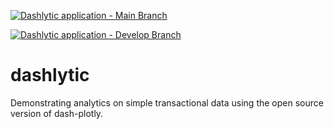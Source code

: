 [![Dashlytic application - Main Branch](https://github.com/bfc782/dashlytic/actions/workflows/run_tests.yml/badge.svg?branch=main)](https://github.com/bfc782/dashlytic/actions/workflows/run_tests.yml)

[![Dashlytic application - Develop Branch](https://github.com/bfc782/dashlytic/actions/workflows/run_tests.yml/badge.svg?branch=develop)](https://github.com/bfc782/dashlytic/actions/workflows/run_tests.yml)

# dashlytic
Demonstrating analytics on simple transactional data using the open source version of dash-plotly.
